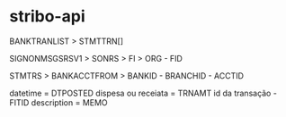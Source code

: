 # stribo-api

BANKTRANLIST > STMTTRN[]

SIGNONMSGSRSV1 > SONRS > FI > ORG - FID

STMTRS > BANKACCTFROM > BANKID - BRANCHID - ACCTID

datetime = DTPOSTED
dispesa ou receiata = TRNAMT
id da transação - FITID
description = MEMO
